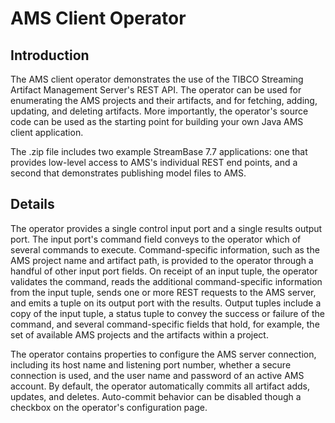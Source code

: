 # AMS Client Operator

## Introduction

The AMS client operator demonstrates the use of the TIBCO Streaming Artifact Management Server's REST API. The operator can be used for 
enumerating the AMS projects and their artifacts, and for fetching, adding, updating, and deleting artifacts. More importantly,
the operator's source code can be used as the starting point for building your own Java AMS client application.

The .zip file includes two example StreamBase 7.7 applications: one that provides low-level access to AMS's individual REST end points, 
and a second that demonstrates publishing model files to AMS. 

## Details

The operator provides a single control input port and a single results output port. The input port's command field conveys
to the operator which of several commands to execute. Command-specific information, such as the AMS project name and artifact
path, is provided to the operator through a handful of other input port fields. On receipt of an input tuple, the operator validates
the command, reads the additional command-specific information from the input tuple, sends one or more REST requests to the 
AMS server, and emits a tuple on its output port with the results. Output tuples include a copy of the input tuple, a status
tuple to convey the success or failure of the command, and several command-specific fields that hold, for example, the
set of available AMS projects and the artifacts within a project.

The operator contains properties to configure the AMS server connection, including its host name and listening port number,
whether a secure connection is used, and the user name and password of an active AMS account. By default, the operator 
automatically commits all artifact adds, updates, and deletes. Auto-commit behavior can be disabled though a checkbox on 
the operator's configuration page.
